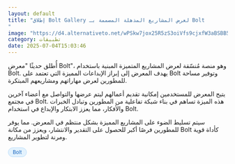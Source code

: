 ```yaml
---
layout: default
title: "إطلاق Bolt Gallery لعرض المشاريع المذهلة المصممة بـ Bolt
"
image: "https://d4.alternativeto.net/wPSkw7jox25R5zS3oiVfs9cjxfW3aBSBB5_xLM41I4E/rs:fill:1520:760:0/g:ce:0:0/YWJzOi8vZGlzdC9jb250ZW50LzE3NTE2NDE0MjYxMzMucG5n.png"
category: تطبيقات
date: 2025-07-04T15:03:46
---
```


أُطلق حديثًا "معرض Bolt"، وهو منصة مُنسّقة لعرض المشاريع المتميزة المبنية باستخدام Bolt. يهدف المعرض إلى إبراز الإبداعات المميزة التي تعتمد على Bolt وتوفير مساحة للمطورين لعرض مهاراتهم ومشاريعهم المبتكرة.

يتيح المعرض للمستخدمين إمكانية تقديم أعمالهم ليتم عرضها والتواصل مع أعضاء آخرين في مجتمع Bolt. هذه الميزة تساهم في بناء شبكة تفاعلية من المطورين وتبادل الخبرات والأفكار، مما يعزز الابتكار والإبداع في استخدام Bolt.

سيتم تسليط الضوء على المشاريع المميزة بشكل منتظم في المعرض. مما يوفر للمطورين فرصًا أكبر للحصول على التقدير والانتشار، ويعزز من مكانة Bolt كأداة قوية ومرنة لتطوير المشاريع.

<div style="margin-top:2px; margin-bottom:2px;"><a href="https://bidjadraft.github.io/?query=Bolt" style="background:#e3f2fd; color:#1565c0; font-size:80%; border-radius:12px; padding:3px 10px; margin:2px 4px 2px 0; display:inline-block; border:1px solid #bbdefb; text-decoration:none;">Bolt</a></div><br><br>
